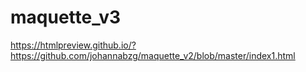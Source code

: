 # maquette_v3
https://htmlpreview.github.io/?https://github.com/johannabzg/maquette_v2/blob/master/index1.html
